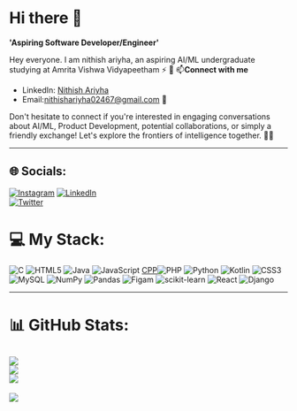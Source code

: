 # Hi there 👋

**'Aspiring Software Developer/Engineer'**

Hey everyone. I am nithish ariyha, an aspiring AI/ML undergraduate studying at Amrita Vishwa Vidyapeetham ⚡️ 🚀
📫**Connect with me**
- LinkedIn: [Nithish Ariyha](https://www.linkedin.com/in/ariyha/)
- Email:nithishariyha02467@gmail.com 📧

Don't hesitate to connect if you're interested in engaging conversations about AI/ML, Product Development, potential collaborations, or simply a friendly exchange! Let's explore the frontiers of intelligence together. 🚀🧠

---
## 🌐 Socials:
[![Instagram](https://img.shields.io/badge/Instagram-%23E4405F.svg?logo=Instagram&logoColor=white)](https://instagram.com/always_ariyha) 
[![LinkedIn](https://img.shields.io/badge/LinkedIn-%230077B5.svg?logo=linkedin&logoColor=white)](https://linkedin.com/in/ariyha)   
[![Twitter](https://img.shields.io/badge/Twitter-%231DA1F2.svg?logo=Twitter&logoColor=white)](https://twitter.com/NithishAri65935)


# 💻 My Stack:

![C](https://img.shields.io/badge/c-%2300599C.svg?style=for-the-badge&logo=c&logoColor=white) ![HTML5](https://img.shields.io/badge/html5-%23E34F26.svg?style=for-the-badge&logo=html5&logoColor=white) ![Java](https://img.shields.io/badge/java-%23ED8B00.svg?style=for-the-badge&logo=java&logoColor=white) ![JavaScript](https://img.shields.io/badge/javascript-%23323330.svg?style=for-the-badge&logo=javascript&logoColor=%23F7DF1E) [CPP](https://img.shields.io/badge/c++-%2300599C.svg?style=for-the-badge&logo=c&logoColor=white)![PHP](https://img.shields.io/badge/php-%23777BB4.svg?style=for-the-badge&logo=php&logoColor=white) ![Python](https://img.shields.io/badge/python-3670A0?style=for-the-badge&logo=python&logoColor=ffdd54) ![Kotlin](https://img.shields.io/badge/kotlin-%231572B6.svg?style=for-the-badge&logo=kotlin&logoColor=white) ![CSS3](https://img.shields.io/badge/css3-%231572B6.svg?style=for-the-badge&logo=css3&logoColor=white)  ![MySQL](https://img.shields.io/badge/mysql-%2300f.svg?style=for-the-badge&logo=mysql&logoColor=white)  ![NumPy](https://img.shields.io/badge/numpy-%23013243.svg?style=for-the-badge&logo=numpy&logoColor=white) ![Pandas](https://img.shields.io/badge/pandas-%23150458.svg?style=for-the-badge&logo=pandas&logoColor=white) ![Figam](https://img.shields.io/badge/figma-%23FF9A00.svg?style=for-the-badge&logo=figma&logoColor=white) ![scikit-learn](https://img.shields.io/badge/scikit--learn-%23F7931E.svg?style=for-the-badge&logo=scikit-learn&logoColor=white) ![React](https://img.shields.io/badge/react-%231572B6.svg?style=for-the-badge&logo=react&logoColor=white) ![Django](https://img.shields.io/badge/django-%23ED8B00.svg?style=for-the-badge&logo=django&logoColor=white)

---
# 📊 GitHub Stats:
![](https://github-readme-stats.vercel.app/api?username=ariyha&theme=dracula&hide_border=false&include_all_commits=false&count_private=false)<br/>
![](https://github-readme-streak-stats.herokuapp.com/?user=ariyha&theme=dracula&hide_border=false)<br/>
![](https://github-readme-stats.vercel.app/api/top-langs/?username=ariyha&theme=dracula&hide_border=false&include_all_commits=false&count_private=false&layout=compact)
---
[![](https://visitcount.itsvg.in/api?id=ariyha&icon=0&color=0)](https://visitcount.itsvg.in)

<!--
**ariyha/ariyha** is a ✨ _special_ ✨ repository because its `README.md` (this file) appears on your GitHub profile.

Here are some ideas to get you started:

- 🔭 I’m currently working on ...
- 🌱 I’m currently learning ...
- 👯 I’m looking to collaborate on ...
- 🤔 I’m looking for help with ...
- 💬 Ask me about ...
- 📫 How to reach me: ...
- 😄 Pronouns: ...
- ⚡ Fun fact: ...
-->
